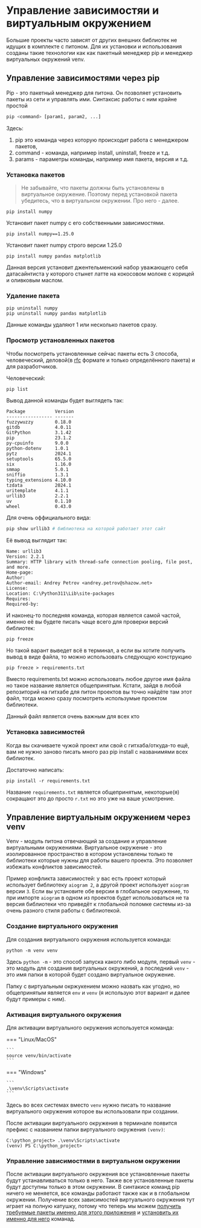# Управление зависимостяи и виртуальным окружением

Большие проекты часто зависят от других внешних библиотек не идущих в комплекте с питоном. Для их установки и использования созданы такие технологии как как пакетный менеджер pip и менеджер виртуальных окружений venv.

## Управление зависимостями через pip

Pip - это пакетный менеджер для питона. Он позволяет установить пакеты из сети и управлять ими.
Синтаксис работы с ним крайне простой

```sh
pip <command> [param1, param2, ...]
```
Здесь:
1. pip это команда через которую происходит работа с менеджером пакетов, 
2. command - команда, например install, uninstall, freeze и т.д.
3. params - параметры команды, например имя пакета, версия и т.д.


### Установка пакетов

> Не забывайте, что пакеты должны быть установлены в виртуальное окружение. Поэтому перед установкой пакета убедитесь, что в виртуальном окружении. Про него - далее.

```
pip install numpy
```

Установит пакет numpy с его собственными зависимостями.

```
pip install numpy==1.25.0
```

Установит пакет numpy строго версии 1.25.0

```
pip install numpy pandas matplotlib
```

Данная версия установит джентельменский набор уважающего себя датасайнтиста у которого стынет латте на кокосовом молоке с корицей и оливковым маслом.

### Удаление пакета

```
pip uninstall numpy
pip uninstall numpy pandas matplotlib
```

Данные команды удаляют 1 или несколько пакетов сразу.

### Просмотр установленных пакетов

Чтобы посмотреть установленные сейчас пакеты есть 3 способа, человеческий, деловой(в [rfc](https://datatracker.ietf.org/doc/html/rfc5322) формате и только определённого пакета) и для разработчиков.

Человеческий:

```sh
pip list
```

Вывод данной команды будет выглядеть так:

```
Package           Version
----------------- -------
fuzzywuzzy        0.18.0
gitdb             4.0.11
GitPython         3.1.42
pip               23.1.2
py-cpuinfo        9.0.0
python-dotenv     1.0.1
pytz              2024.1
setuptools        65.5.0
six               1.16.0
smmap             5.0.1
sniffio           1.3.1
typing_extensions 4.10.0
tzdata            2024.1
uritemplate       4.1.1
urllib3           2.2.1
uv                0.1.10
wheel             0.43.0
```

Для очень оффициального вида:

```sh
pip show urllib3 # библиотека на которой работает этот сайт
```

Её вывод выглядит так:
```
Name: urllib3
Version: 2.2.1
Summary: HTTP library with thread-safe connection pooling, file post, and more.
Home-page:
Author:
Author-email: Andrey Petrov <andrey.petrov@shazow.net>
License:
Location: C:\Python311\Lib\site-packages
Requires:
Required-by:
```

И наконец-то последняя команда, которая является самой частой, именно её вы будете писать чаще всего для проверки версий библиотек:

```
pip freeze
```

Но такой варант выведет всё в терминал, а если вы хотите получить вывод в виде файла, то можно использовать следующую конструкцию

```
pip freeze > requirements.txt
```

Вместо requirements.txt можно использовать любое другое имя файла но такое название является общепринятым. Кстати, зайдя в любой репозиторий на гитхабе для питон проектов вы точно найдёте там этот файл, тогда можно сразу посмотреть использумые проектом библиотеки.

Данный файл является очень важным для всех кто 

### Установка зависимостей

Когда вы скачиваете чужой проект или свой с гитхаба/откуда-то ещё, вам не нужно заново писать много раз pip install с названимями всех библиотек.

Достаточно написать:

```
pip install -r requirements.txt
```

Название ```requirements.txt``` является общепринятым, некоторые(я) сокращают это до просто ```r.txt``` но это уже на ваше усмотрение.

## Управление виртуальным окружением через venv

Venv - модуль питона отвечающий за создание и управление виртуальными окружениями. Виртуальное окружение - это изолированное пространство в котором установлены только те библиотеки которые нужны для работы вашего проекта. Это позволяет избежать конфликтов зависимостей.

Пример конфликта зависимостей: у вас есть проект который использует библиотеку ```aiogram 2```, а другой проект использует ```aiogram``` версии ```3```. Если вы установите обе версии в глобальное окружение, то при импорте ```aiogram``` в одном из проектов будет использоваться не та версия библиотеки что приведёт к глобальной поломке системы из-за очень разного стиля работы с библиотекой.

### Создание виртуального окружения

Для создания виртуального окружения используется команда:

```
python -m venv venv
```

Здесь ```python -m``` - это способ запуска какого либо модуля, первый ```venv``` - это модуль для создания виртуальных окружений, а последний ```venv``` - это имя папки в которой будет создано виртуальное окружение.

Папку с виртуальным окржукением можно назвать как угодно, но общепринятым является ```env``` и ```venv``` (я использую этот вариант и далее будут примеры с ним).

### Активация виртуального окружения

Для активации виртуального окружения используется команда:


=== "Linux/MacOS"

    ```
    source venv/bin/activate
    ```

=== "Windows"

    ```
    .\venv\Scripts\activate
    ```

Здесь во всех системах вместо ```venv``` нужно писать то название виртуального окружения которое вы использовали при создании.

После активации виртуального окружения в терминале появится префикс с названием папки виртуального окружения ```(venv)```:

```
C:\python_project> .\venv\Scripts\activate
(venv) PS C:\python_project>
```

### Управление зависимостями в виртуальном окружении

После активации виртуального окружения все установленные пакеты будут устанавливаться только в него. Также все установленные пакеты будут доступны только в этом окружении. В синтакисе команд pip ничего не меняется, все команды работают также как и в глобальном окружении. Получение всех зависимостей виртуального окружения тут играет на полную катушку, потому что теперь мы можем [получить требуемые пакеты именно для этого приложения](#_4) и [установить их именно для него](#_5) команад.